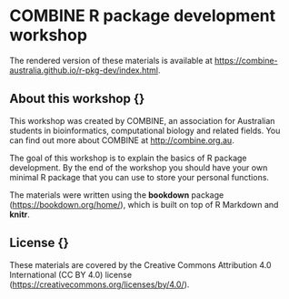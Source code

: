 # COMBINE R package development workshop

The rendered version of these materials is available at 
https://combine-australia.github.io/r-pkg-dev/index.html.

## About this workshop {}

This workshop was created by COMBINE, an association for Australian students in
bioinformatics, computational biology and related fields. You can find out
more about COMBINE at http://combine.org.au.

The goal of this workshop is to explain the basics of R package development. By
the end of the workshop you should have your own minimal R package that you can
use to store your personal functions.

The materials were written using the **bookdown** package
(https://bookdown.org/home/), which is built on top of R Markdown and **knitr**.

## License {}

These materials are covered by the Creative Commons Attribution 4.0
International (CC BY 4.0) license
(https://creativecommons.org/licenses/by/4.0/).
